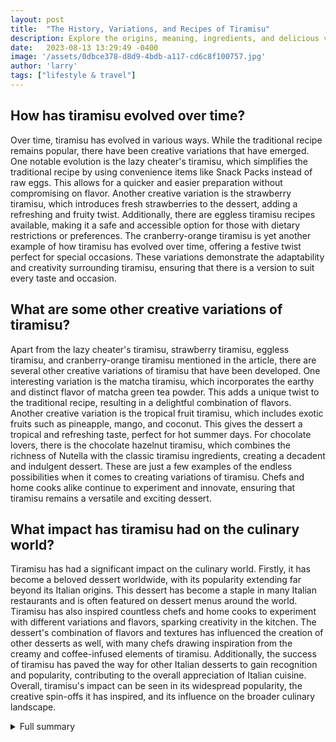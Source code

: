 ```yaml
---
layout: post
title:  "The History, Variations, and Recipes of Tiramisu"
description: Explore the origins, meaning, ingredients, and delicious variations of the classic Italian dessert, Tiramisu.
date:   2023-08-13 13:29:49 -0400
image: '/assets/0dbce378-d8d9-4bdb-a117-cd6c8f100757.jpg'
author: 'larry'
tags: ["lifestyle & travel"]
---
```


## How has tiramisu evolved over time?
Over time, tiramisu has evolved in various ways. While the traditional recipe remains popular, there have been creative variations that have emerged. One notable evolution is the lazy cheater's tiramisu, which simplifies the traditional recipe by using convenience items like Snack Packs instead of raw eggs. This allows for a quicker and easier preparation without compromising on flavor. Another creative variation is the strawberry tiramisu, which introduces fresh strawberries to the dessert, adding a refreshing and fruity twist. Additionally, there are eggless tiramisu recipes available, making it a safe and accessible option for those with dietary restrictions or preferences. The cranberry-orange tiramisu is yet another example of how tiramisu has evolved over time, offering a festive twist perfect for special occasions. These variations demonstrate the adaptability and creativity surrounding tiramisu, ensuring that there is a version to suit every taste and occasion.

## What are some other creative variations of tiramisu?
Apart from the lazy cheater's tiramisu, strawberry tiramisu, eggless tiramisu, and cranberry-orange tiramisu mentioned in the article, there are several other creative variations of tiramisu that have been developed. One interesting variation is the matcha tiramisu, which incorporates the earthy and distinct flavor of matcha green tea powder. This adds a unique twist to the traditional recipe, resulting in a delightful combination of flavors. Another creative variation is the tropical fruit tiramisu, which includes exotic fruits such as pineapple, mango, and coconut. This gives the dessert a tropical and refreshing taste, perfect for hot summer days. For chocolate lovers, there is the chocolate hazelnut tiramisu, which combines the richness of Nutella with the classic tiramisu ingredients, creating a decadent and indulgent dessert. These are just a few examples of the endless possibilities when it comes to creating variations of tiramisu. Chefs and home cooks alike continue to experiment and innovate, ensuring that tiramisu remains a versatile and exciting dessert.

## What impact has tiramisu had on the culinary world?
Tiramisu has had a significant impact on the culinary world. Firstly, it has become a beloved dessert worldwide, with its popularity extending far beyond its Italian origins. This dessert has become a staple in many Italian restaurants and is often featured on dessert menus around the world. Tiramisu has also inspired countless chefs and home cooks to experiment with different variations and flavors, sparking creativity in the kitchen. The dessert's combination of flavors and textures has influenced the creation of other desserts as well, with many chefs drawing inspiration from the creamy and coffee-infused elements of tiramisu. Additionally, the success of tiramisu has paved the way for other Italian desserts to gain recognition and popularity, contributing to the overall appreciation of Italian cuisine. Overall, tiramisu's impact can be seen in its widespread popularity, the creative spin-offs it has inspired, and its influence on the broader culinary landscape.


<details>
        <summary>Full summary</summary>
<p>Tiramisu is a classic Italian dessert that has captured the hearts and taste buds of people all over the world. From its rich flavors to its creamy texture, tiramisu is a true indulgence. But did you know that there are various ways to enjoy this delectable treat? In this article, we will explore the history, meaning, ingredients, and recipes of tiramisu, as well as some creative variations that will surely excite your palate.</p>
<p>The History and Meaning of Tiramisu</p>
<p>Let's start by diving into the origins of tiramisu. While its exact birthplace is still debated, tiramisu is believed to have originated in the northern region of Italy, specifically the city of Treviso. It is said to have been created in the late 17th century by a group of pastry chefs who were inspired by the flavors of coffee and mascarpone cheese. The word "tiramisu" itself means "pick-me-up" in Italian, which perfectly reflects the energizing and delightful nature of this dessert.</p>
<p>Traditional Tiramisu: A Classic Recipe with a Twist</p>
<p>The traditional tiramisu recipe is a labor of love. It involves carefully layering ladyfingers soaked in espresso and coffee liqueur with a creamy mixture of mascarpone cheese, eggs, sugar, and vanilla extract. The dessert is then dusted with cocoa powder for a final touch of elegance. However, not everyone feels comfortable working with raw eggs or has the time to dedicate to this elaborate process.</p>
<p>That's where the lazy cheater's tiramisu recipe comes in. This simplified version replaces the egg-based cream with vanilla Snack Packs, a convenient alternative that still delivers on flavor and creaminess. Instead of the traditional large dish, this recipe suggests using rocks glasses to create single-serving tiramisu cups, making the preparation even easier.</p>
<p>To make the lazy cheater's tiramisu, start by combining mascarpone cheese, whipped cream, and Snack Packs to create a luscious filling. Layer soaked ladyfingers and the cream mixture in the glasses, ending with a dollop of cream on top. Dust the tiramisu cups with cocoa powder and refrigerate for two hours before serving. This cheat version of tiramisu captures the essence of the original dessert without the hassle, perfect for when you're craving a quick and delicious treat.</p>
<p>Creative Variations: Exploring the Possibilities</p>
<p>If you're looking to get creative with your tiramisu, there are plenty of exciting variations to try. One popular option is the strawberry tiramisu, a refreshing and fruity twist on the classic. This no-bake summer dessert is made with fresh strawberries, ladyfingers, and mascarpone. It's perfect for those who want to avoid coffee, alcohol, and raw eggs. The layers of vanilla-flavored mascarpone, strawberry jam-infused ladyfingers, and juicy strawberries create a burst of flavors that everyone will love.</p>
<p>Another variation that's worth exploring is the eggless tiramisu. This recipe eliminates the need for eggs, making it a safe and accessible option for everyone to enjoy. The absence of raw eggs simplifies the process and saves on calories. To make this eggless version, all you need to do is mix, layer, and refrigerate. It's that easy!</p>
<p>If you're feeling adventurous, you can also try the cranberry-orange tiramisu. This holiday version of tiramisu trades amaretto and coffee for cranberries and orange. The combination of orange liqueur and Marsala wine adds a festive twist to the dessert, making it the perfect treat for special occasions.</p>
<p>Conclusion</p>
<p>Tiramisu is a dessert that has stood the test of time, captivating food enthusiasts for centuries. Whether you prefer the traditional recipe or are open to exploring creative variations, there's a tiramisu that will suit your taste. From the lazy cheater's tiramisu to the strawberry, eggless, and cranberry-orange variations, the possibilities are endless. So go ahead, indulge in a slice of creamy heaven and savor the flavors of this Italian masterpiece.</p>
</details>
